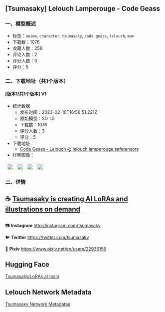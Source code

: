 ## [Tsumasaky] Lelouch Lamperouge - Code Geass
### 一、模型概述

- 标签：`anime`, `character`, `tsumasaky`, `code geass`, `lelouch`, `man`
- 下载数：1076
- 收藏人数：256
- 评论人数：2
- 评分人数：3
- 评分：5

### 二、下载地址（共1个版本）

#### [版本1/共1个版本] V1

- 统计数据
  - 发布时间：2023-02-10T16:56:51.221Z
  - 原始模型：SD 1.5
  - 下载数：1076
  - 评分人数：3
  - 评分：5
- 下载地址
  - [Code Geass - Lelouch @ lelouch lamperouge.safetensors](https://civitai.com/api/download/models/8479)
- 样例图像：

| <img src="https://image.civitai.com/xG1nkqKTMzGDvpLrqFT7WA/edaa6165-8c08-485f-e451-59f50493db00/width=450/80479.jpeg" /> | <img src="https://image.civitai.com/xG1nkqKTMzGDvpLrqFT7WA/b10f1e1d-6e5f-455e-de17-008cf5d98c00/width=450/80483.jpeg" /> | <img src="https://image.civitai.com/xG1nkqKTMzGDvpLrqFT7WA/33e45823-e5fb-4628-9397-729ee5988b00/width=450/80482.jpeg" /> | <img src="https://image.civitai.com/xG1nkqKTMzGDvpLrqFT7WA/9ce7b4af-0b0a-4cc2-4762-40134d9a6a00/width=450/80481.jpeg" /> |
| ---- | ---- | ---- | ---- |


### 三、详情
<h2>☕ <a target="_blank" rel="ugc" href="https://www.buymeacoffee.com/tsumasaky">Tsumasaky is creating AI LoRAs and illustrations on demand</a></h2><h2></h2><p>📷 <strong>Instagram</strong> <a target="_blank" rel="ugc" href="http://instagram.com/tsumasaky">http://instagram.com/tsumasaky</a></p><p>🐦 <strong>Twitter</strong> <a target="_blank" rel="ugc" href="https://twitter.com/tsumasaky">https://twitter.com/tsumasaky</a></p><p>🎨 <strong>Pixiv</strong> <a target="_blank" rel="ugc" href="https://www.pixiv.net/en/users/22936156">https://www.pixiv.net/en/users/22936156</a></p><p></p><h2>Hugging Face</h2><p><a target="_blank" rel="ugc" href="https://huggingface.co/Tsumasaky/LoRAs/tree/main/Code%20Geass/Lelouch%20Lamperouge">Tsumasaky/LoRAs at main</a></p><p></p><h2>Lelouch Network Metadata</h2><p><a target="_blank" rel="ugc" href="https://rentry.org/Tsumasaky#lelouch-lamperouge">Tsumasaky Network Metadatas</a></p>